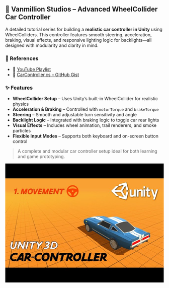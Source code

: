 ## 🔧 Vanmillion Studios – Advanced WheelCollider Car Controller

A detailed tutorial series for building a **realistic car controller in Unity** using WheelColliders. This controller features smooth steering, acceleration, braking, visual effects, and responsive lighting logic for backlights—all designed with modularity and clarity in mind.

### 🔗 References
- 🎥 [YouTube Playlist](https://www.youtube.com/watch?v=jr4eb4F9PSQ&list=PLyh3AdCGPTSLg0PZuD1ykJJDnC1mThI42&index=1)
- 💾 [CarController.cs – GitHub Gist](https://gist.github.com/VanshMillion/9d69fc11f4bb3899ee779e23e7b34abb)

### ✨ Features
- **WheelCollider Setup** – Uses Unity’s built-in WheelCollider for realistic physics
- **Acceleration & Braking** – Controlled with `motorTorque` and `brakeTorque`
- **Steering** – Smooth and adjustable turn sensitivity and angle
- **Backlight Logic** – Integrated with braking logic to toggle car rear lights
- **Visual Effects** – Includes wheel animation, trail renderers, and smoke particles
- **Flexible Input Modes** – Supports both keyboard and on-screen button control

> A complete and modular car controller setup ideal for both learning and game prototyping.

![thumbnail](../resources/thumbnails/VanmillionStudios.jpg)
